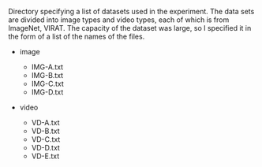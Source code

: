 Directory specifying a list of datasets used in the experiment. The data sets are divided into image types and video types, each of which is from ImageNet, VIRAT. The capacity of the dataset was large, so I specified it in the form of a list of the names of the files.

- image 
    - IMG-A.txt
    - IMG-B.txt
    - IMG-C.txt
    - IMG-D.txt  
    
- video  
    - VD-A.txt
    - VD-B.txt
    - VD-C.txt
    - VD-D.txt
    - VD-E.txt
